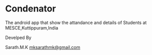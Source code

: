 Condenator
==========

The android app that show the attandance and details of Students at MESCE,Kuttippuram,India

Develped By

Sarath.M.K
mksarathmk@gmail.com
